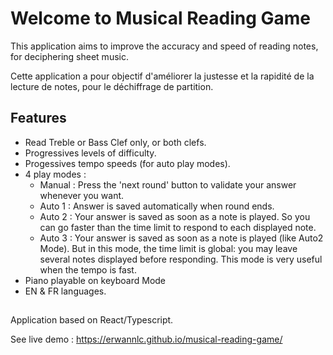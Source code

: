 # Welcome to Musical Reading Game

This application aims to improve the accuracy and speed of reading notes, for deciphering sheet music.

Cette application a pour objectif d'améliorer la justesse et la rapidité de la lecture de notes, pour le déchiffrage de partition.

## Features
- Read Treble or Bass Clef only, or both clefs.
- Progressives levels of difficulty.
- Progessives tempo speeds (for auto play modes).
- 4 play modes :
  - Manual : Press the 'next round' button to validate your answer whenever you want.
  - Auto 1 : Answer is saved automatically when round ends.
  - Auto 2 : Your answer is saved as soon as a note is played. So you can go faster than the time limit to respond to each displayed note.
  - Auto 3 : Your answer is saved as soon as a note is played (like Auto2 Mode). But in this mode, the time limit is global: you may leave several notes displayed before responding. This mode is very useful when the tempo is fast.
- Piano playable on keyboard Mode
- EN & FR languages.

## 

Application based on React/Typescript.

See live demo : https://erwannlc.github.io/musical-reading-game/